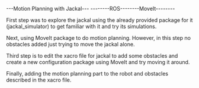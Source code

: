 ---Motion Planning with Jackal---
--------ROS--------MoveIt--------

First step was to explore the jackal using the already provided package for it (jackal_simulator) to get familiar with it and try its simulations. 

Next, using MoveIt package to do motion planning. However, in this step no obstacles added just trying to move the jackal alone. 

Third step is to edit the xacro file for jackal to add some obstacles and create a new configuration package using MoveIt and try moving it around.

Finally, adding the motion planning part to the robot and obstacles described in the xacro file.

